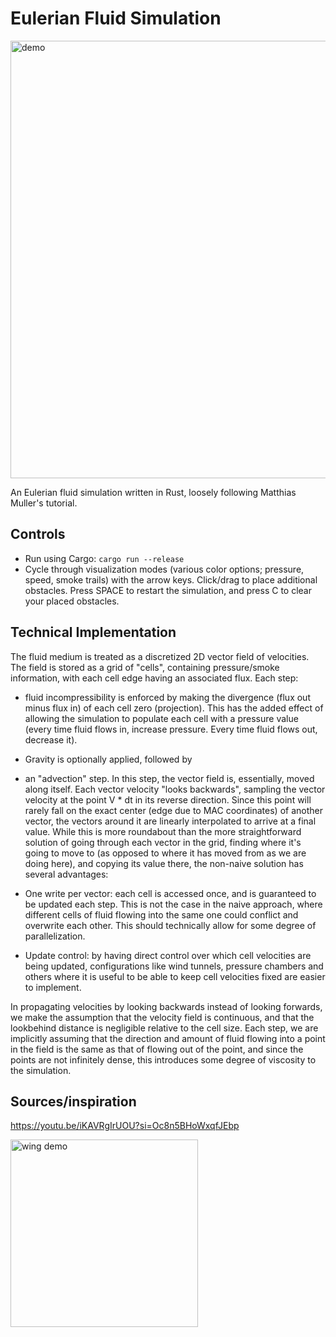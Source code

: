 # Eulerian Fluid Simulation

<img src="https://github.com/user-attachments/assets/177aa6dd-c675-46e0-836d-ff0771e43123" alt="demo" width="700"/>

An Eulerian fluid simulation written in Rust, loosely following Matthias Muller's tutorial.

## Controls

- Run using Cargo: `cargo run --release`
- Cycle through visualization modes (various color options; pressure, speed, smoke trails) with the arrow keys. Click/drag to place additional obstacles. Press SPACE to restart the simulation, and press C to clear your placed obstacles.

## Technical Implementation

The fluid medium is treated as a discretized 2D vector field of velocities. The field is stored as a grid of "cells", containing pressure/smoke information, with each cell edge having an associated flux. Each step:

- fluid incompressibility is enforced by making the divergence (flux out minus flux in) of each cell zero (projection). This has the added effect of allowing the simulation to populate each cell with a pressure value (every time fluid flows in, increase pressure. Every time fluid flows out, decrease it).
- Gravity is optionally applied, followed by
- an "advection" step. In this step, the vector field is, essentially, moved along itself. Each vector velocity "looks backwards", sampling the vector velocity at the point V \* dt in its reverse direction. Since this point will rarely fall on the exact center (edge due to MAC coordinates) of another vector, the vectors around it are linearly interpolated to arrive at a final value.
  While this is more roundabout than the more straightforward solution of going through each vector in the grid, finding where it's going to move to (as opposed to where it has moved from as we are doing here), and copying its value there, the non-naive solution has several advantages:

- One write per vector: each cell is accessed once, and is guaranteed to be updated each step. This is not the case in the naive approach, where different cells of fluid flowing into the same one could conflict and overwrite each other. This should technically allow for some degree of parallelization.
- Update control: by having direct control over which cell velocities are being updated, configurations like wind tunnels, pressure chambers and others where it is useful to be able to keep cell velocities fixed are easier to implement.

In propagating velocities by looking backwards instead of looking forwards, we make the assumption that the velocity field is continuous, and that the lookbehind distance is negligible relative to the cell size. Each step, we are implicitly assuming that the direction and amount of fluid flowing into a point in the field is the same as that of flowing out of the point, and since the points are not infinitely dense, this introduces some degree of viscosity to the simulation.

## Sources/inspiration

https://youtu.be/iKAVRgIrUOU?si=Oc8n5BHoWxqfJEbp


<img src="https://github.com/user-attachments/assets/e7db800f-5a28-4644-9569-41bf7feaadbf" alt="wing demo" width="300"/>
